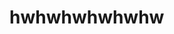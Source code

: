 <html>
  <head>
    <title>Hello World!</title>
  </head>
  <body>
    <h1>hwhwhwhwhwhw<h1>
  </body>
</html>
